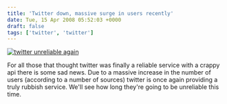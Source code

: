 ```yaml
---
title: 'Twitter down, massive surge in users recently'
date: Tue, 15 Apr 2008 05:52:03 +0000
draft: false
tags: ['twitter', 'twitter']
---
```


[![twitter unreliable again](http://www.main-vision.com/richard/blog/wp-content/uploads/2008/04/twitter-wrong-300x216.jpg "twitter-wrong")](http://www.main-vision.com/richard/blog/wp-content/uploads/2008/04/twitter-wrong.jpg)

For all those that thought twitter was finally a reliable service with a crappy api there is some sad news. Due to a massive increase in the number of users (according to a number of sources) twitter is once again providing a truly rubbish service. We'll see how long they're going to be unreliable this time.